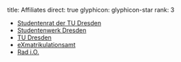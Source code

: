 title: Affiliates
direct: true
glyphicon: glyphicon-star
rank: 3

* [Studentenrat der TU Dresden](http://www.stura.tu-dresden.de/)
* [Studentenwerk Dresden](http://studentenwerk-dresden.de/)
* [TU Dresden](http://www.tu-dresden.de/)
* [eXmatrikulationsamt](http://exmatrikulationsamt.de/)
* [Rad i.O.](http://rad-i-o.org/)
